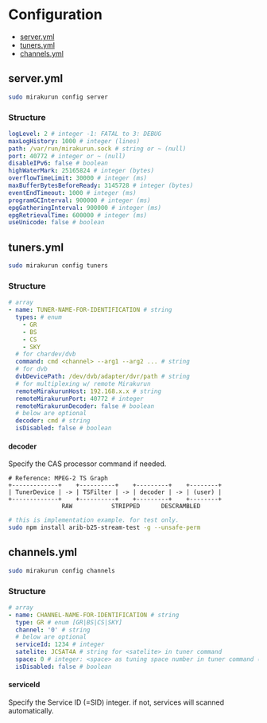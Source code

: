 # Configuration

* [server.yml](#serveryml)
* [tuners.yml](#tunersyml)
* [channels.yml](#channelsyml)

## server.yml

```sh
sudo mirakurun config server
```

### Structure

```yaml
logLevel: 2 # integer -1: FATAL to 3: DEBUG
maxLogHistory: 1000 # integer (lines)
path: /var/run/mirakurun.sock # string or ~ (null)
port: 40772 # integer or ~ (null)
disableIPv6: false # boolean
highWaterMark: 25165824 # integer (bytes)
overflowTimeLimit: 30000 # integer (ms)
maxBufferBytesBeforeReady: 3145728 # integer (bytes)
eventEndTimeout: 1000 # integer (ms)
programGCInterval: 900000 # integer (ms)
epgGatheringInterval: 900000 # integer (ms)
epgRetrievalTime: 600000 # integer (ms)
useUnicode: false # boolean
```

## tuners.yml

```sh
sudo mirakurun config tuners
```

### Structure

```yaml
# array
- name: TUNER-NAME-FOR-IDENTIFICATION # string
  types: # enum
    - GR
    - BS
    - CS
    - SKY
  # for chardev/dvb
  command: cmd <channel> --arg1 --arg2 ... # string
  # for dvb
  dvbDevicePath: /dev/dvb/adapter/dvr/path # string
  # for multiplexing w/ remote Mirakurun
  remoteMirakurunHost: 192.168.x.x # string
  remoteMirakurunPort: 40772 # integer
  remoteMirakurunDecoder: false # boolean
  # below are optional
  decoder: cmd # string
  isDisabled: false # boolean
```

#### decoder

Specify the CAS processor command if needed.

```
# Reference: MPEG-2 TS Graph
+-------------+    +----------+    +---------+    +--------+
| TunerDevice | -> | TSFilter | -> | decoder | -> | (user) |
+-------------+    +----------+    +---------+    +--------+
               RAW           STRIPPED      DESCRAMBLED
```

```sh
# this is implementation example. for test only.
sudo npm install arib-b25-stream-test -g --unsafe-perm
```

## channels.yml

```sh
sudo mirakurun config channels
```

### Structure

```yaml
# array
- name: CHANNEL-NAME-FOR-IDENTIFICATION # string
  type: GR # enum [GR|BS|CS|SKY]
  channel: '0' # string
  # below are optional
  serviceId: 1234 # integer
  satelite: JCSAT4A # string for <satelite> in tuner command
  space: 0 # integer: <space> as tuning space number in tuner command (default: 0)
  isDisabled: false # boolean
```

#### serviceId

Specify the Service ID (=SID) integer.
if not, services will scanned automatically.
